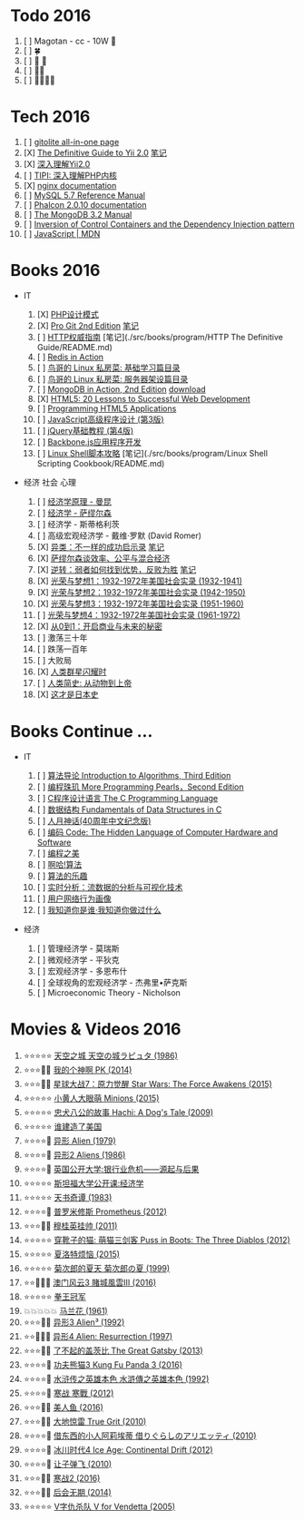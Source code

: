 # Todo 2016

1. [ ] Magotan - cc - 10W :car:
1. [ ] :four_leaf_clover:
1. [ ] :boy: :girl:
1. [ ] :city_sunrise::city_sunset:
1. [ ] :rice::ramen::hamburger::egg:

# Tech 2016

1. [ ] [gitolite all-in-one page](http://gitolite.com/gitolite/gitolite.html)
1. [X] [The Definitive Guide to Yii 2.0](http://www.yiiframework.com/doc-2.0/guide-index.html) [笔记](https://github.com/glauca/document/blob/master/src/php/framework/yii/README.md)
1. [X] [深入理解Yii2.0](http://www.digpage.com/)
1. [ ] [TIPI: 深入理解PHP内核](http://www.php-internals.com/)
1. [X] [nginx documentation](http://nginx.org/en/docs/)
1. [ ] [MySQL 5.7 Reference Manual](http://dev.mysql.com/doc/refman/5.7/en/)
1. [ ] [Phalcon 2.0.10 documentation](https://docs.phalconphp.com/en/latest/index.html)
1. [ ] [The MongoDB 3.2 Manual](https://docs.mongodb.org/manual/)
1. [ ] [Inversion of Control Containers and the Dependency Injection pattern](http://martinfowler.com/articles/injection.html)
1. [ ] [JavaScript | MDN](https://developer.mozilla.org/en-US/docs/Web/JavaScript)


# Books 2016

+ IT
    1. [X] [PHP设计模式](https://book.douban.com/subject/4865086/)
    1. [X] [Pro Git 2nd Edition](https://git-scm.com/book/en/v2) [笔记](https://github.com/glauca/document/blob/master/src/vcs/git.md)
    1. [ ] [HTTP权威指南](https://book.douban.com/subject/10746113/) [笔记](./src/books/program/HTTP The Definitive Guide/README.md)
    1. [ ] [Redis in Action](https://book.douban.com/subject/10597898/)
    1. [ ] [鸟哥的 Linux 私房菜: 基础学习篇目录](http://vbird.dic.ksu.edu.tw/linux_basic/linux_basic.php)
    1. [ ] [鸟哥的 Linux 私房菜: 服务器架设篇目录](http://vbird.dic.ksu.edu.tw/linux_server/)
    1. [ ] [MongoDB in Action, 2nd Edition](https://book.douban.com/subject/26723983/) [download](http://pan.baidu.com/s/1dFnsNfF)
    1. [X] [HTML5: 20 Lessons to Successful Web Development](https://book.douban.com/subject/26629912/)
    1. [ ] [Programming HTML5 Applications](https://book.douban.com/subject/6726963/)
    1. [ ] [JavaScript高级程序设计 (第3版)](https://book.douban.com/subject/10546125/)
    1. [ ] [jQuery基础教程 (第4版)](https://book.douban.com/subject/25733582/)
    1. [ ] [Backbone.js应用程序开发](https://book.douban.com/subject/25980651/)
    1. [ ] [Linux Shell脚本攻略](https://book.douban.com/subject/6889456/) [笔记](./src/books/program/Linux Shell Scripting Cookbook/README.md)

+ 经济 社会 心理
    1. [ ] [经济学原理 - 曼昆](http://yuedu.163.com/source/d81f8e114d684605a7e69da85d1a4f6b_4)
    1. [ ] [经济学 - 萨缪尔森](https://book.douban.com/subject/25767311/)
    1. [ ] 经济学 - 斯蒂格利茨
    1. [ ] 高级宏观经济学 - 戴维·罗默 (David Romer)
    1. [X] [异类：不一样的成功启示录](https://book.douban.com/subject/25863621/) [笔记](./src/books/management/Outliers/README.md)
    1. [X] [萨缪尔森谈效率、公平与混合经济](https://book.douban.com/subject/10540192/)
    1. [X] [逆转：弱者如何找到优势，反败为胜](https://book.douban.com/subject/20480678/) [笔记](./src/books/management/David_and_Goliath/README.md)
    1. [X] [光荣与梦想1：1932-1972年美国社会实录 (1932-1941)](https://book.douban.com/subject/26314948/)
    1. [X] [光荣与梦想2：1932-1972年美国社会实录 (1942-1950)](https://book.douban.com/subject/26314950/)
    1. [X] [光荣与梦想3：1932-1972年美国社会实录 (1951-1960)](https://book.douban.com/subject/26314951/)
    1. [ ] [光荣与梦想4：1932-1972年美国社会实录 (1961-1972)](https://book.douban.com/subject/26314952/)
    1. [X] [从0到1：开启商业与未来的秘密](https://book.douban.com/subject/26297606/)
    1. [ ] 激荡三十年
    1. [ ] 跌荡一百年
    1. [ ] 大败局
    1. [X] [人类群星闪耀时](https://book.douban.com/subject/6783783/)
    1. [ ] [人类简史: 从动物到上帝](https://book.douban.com/subject/25985021/)
    1. [X] [这才是日本史](https://book.douban.com/subject/5922967/)

# Books Continue ...

+ IT
    1. [ ] [算法导论 Introduction to Algorithms, Third Edition](https://book.douban.com/subject/20432061/)
    1. [ ] [编程珠玑 More Programming Pearls，Second Edition](https://book.douban.com/subject/26302533/)
    1. [ ] [C程序设计语言 The C Programming Language](https://book.douban.com/subject/1139336/)
    1. [ ] [数据结构 Fundamentals of Data Structures in C](https://book.douban.com/subject/1886174/)
    1. [ ] [人月神话(40周年中文纪念版)](https://book.douban.com/subject/26358448/)
    1. [ ] [编码 Code: The Hidden Language of Computer Hardware and Software](https://book.douban.com/subject/20260928/)
    1. [ ] [编程之美](https://book.douban.com/subject/3004255/)
    1. [ ] [啊哈!算法](https://book.douban.com/subject/25894685/)
    1. [ ] [算法的乐趣](https://book.douban.com/subject/26351257/)
    1. [ ] [实时分析：流数据的分析与可视化技术](https://book.douban.com/subject/26773406/)
    1. [ ] [用户网络行为画像](https://book.douban.com/subject/26762081/)
    1. [ ] [我知道你是谁·我知道你做过什么](https://book.douban.com/subject/26354179/)

+ 经济
    1. [ ] 管理经济学 - 莫瑞斯
    1. [ ] 微观经济学 - 平狄克
    1. [ ] 宏观经济学 - 多恩布什
    1. [ ] 全球视角的宏观经济学 - 杰弗里•萨克斯
    1. [ ] Microeconomic Theory - Nicholson

# Movies & Videos 2016

1. :star::star::star::star::star: [天空之城 天空の城ラピュタ (1986)](https://movie.douban.com/subject/1291583/)
1. :star::star::star::dizzy::dizzy: [我的个神啊 PK (2014)](https://movie.douban.com/subject/10741643/)
1. :star::star::star::dizzy::dizzy: [星球大战7：原力觉醒 Star Wars: The Force Awakens (2015)](https://movie.douban.com/subject/20326665/)
1. :star::star::star::star::star: [小黄人大眼萌 Minions (2015)](https://movie.douban.com/subject/11624706/)
1. :star::star::star::star::star: [忠犬八公的故事  Hachi: A Dog's Tale (2009)](https://movie.douban.com/subject/3011091/)
1. :star::star::star::star::star: [谁建造了美国](http://open.163.com/movie/2014/4/2/V/M9OI1SF08_M9OIE9N2V.html)
1. :star::star::star::star::dizzy: [异形 Alien (1979)](https://movie.douban.com/subject/1300868/)
1. :star::star::star::star::dizzy: [异形2 Aliens (1986)](https://movie.douban.com/subject/1293792/)
1. :star::star::star::star::dizzy: [英国公开大学:银行业危机——源起与后果](http://open.163.com/special/opencourse/banking.html)
1. :star::star::star::star::star: [斯坦福大学公开课:经济学](http://v.163.com/special/economics/)
1. :star::star::star::star::star: [天书奇谭 (1983)](https://movie.douban.com/subject/1428581/)
1. :star::star::star::star::dizzy: [普罗米修斯 Prometheus (2012)](https://movie.douban.com/subject/3771562/)
1. :star::star::star::dizzy::dizzy: [穆桂英挂帅 (2011)](https://movie.douban.com/subject/10438503/)
1. :star::star::star::star::star: [穿靴子的猫: 萌猫三剑客 Puss in Boots: The Three Diablos (2012)](https://movie.douban.com/subject/10521648/)
1. :star::star::star::star::star: [夏洛特烦恼 (2015)](https://movie.douban.com/subject/25964071/)
1. :star::star::star::star::star: [菊次郎的夏天 菊次郎の夏 (1999)](https://movie.douban.com/subject/1293359/)
1. :star::star::dizzy::dizzy::dizzy: [澳门风云3 賭城風雲III (2016)](https://movie.douban.com/subject/26334559/)
1. :star::star::star::star::star: [拳王冠军](http://open.163.com/movie/2015/8/4/H/MB01RB05S_MB0FCTJ4H.html)
1. :boom::boom::boom::boom::boom: [马兰花 (1961)](https://movie.douban.com/subject/2346493/)
1. :star::star::star::dizzy::dizzy: [异形3 Alien³ (1992)](https://movie.douban.com/subject/1297929/)
1. :star::star::dizzy::dizzy::dizzy: [异形4 Alien: Resurrection (1997)](https://movie.douban.com/subject/1299153/)
1. :star::star::star::dizzy::dizzy: [了不起的盖茨比 The Great Gatsby (2013)](https://movie.douban.com/subject/3364223/)
1. :star::star::star::star::dizzy: [功夫熊猫3 Kung Fu Panda 3 (2016)](https://movie.douban.com/subject/11589036/)
1. :star::star::star::star::dizzy: [水浒传之英雄本色 水滸傳之英雄本色 (1992)](https://movie.douban.com/subject/1297924/)
1. :star::star::star::star::dizzy: [寒战 寒戰 (2012)](https://movie.douban.com/subject/6890730/)
1. :star::star::star::dizzy::dizzy: [美人鱼 (2016)](https://movie.douban.com/subject/19944106/)
1. :star::star::star::dizzy::dizzy: [大地惊雷 True Grit (2010)](https://movie.douban.com/subject/3626372/)
1. :star::star::star::star::dizzy: [借东西的小人阿莉埃蒂 借りぐらしのアリエッティ (2010)](https://movie.douban.com/subject/4202302/)
1. :star::star::star::star::dizzy: [冰川时代4 Ice Age: Continental Drift (2012)](https://movie.douban.com/subject/4914468/)
1. :star::star::star::star::dizzy: [让子弹飞 (2010)](https://movie.douban.com/subject/3742360/)
1. :star::star::star::dizzy::dizzy: [寒战2 (2016)](https://movie.douban.com/subject/20505982/)
1. :star::star::star::dizzy::dizzy: [后会无期 (2014)](https://movie.douban.com/subject/25805741/)
1. :star::star::star::star::star: [V字仇杀队 V for Vendetta (2005)](https://movie.douban.com/subject/1309046/)